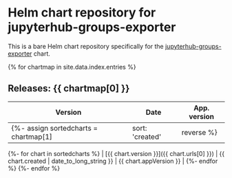 # Helm chart repository for jupyterhub-groups-exporter

This is a bare Helm chart repository specifically for the [jupyterhub-groups-exporter](https://github.com/2i2c-org/jupyterhub-groups-exporter) chart.

{% for chartmap in site.data.index.entries %}
## Releases: {{ chartmap[0] }}

| Version | Date | App. version |
|---------|------|---------------------|
  {%- assign sortedcharts = chartmap[1] | sort: 'created' | reverse %}
  {%- for chart in sortedcharts %}
| [{{ chart.version }}]({{ chart.urls[0] }}) | {{ chart.created | date_to_long_string }} | {{ chart.appVersion }} |
  {%- endfor %}
{%- endfor %}